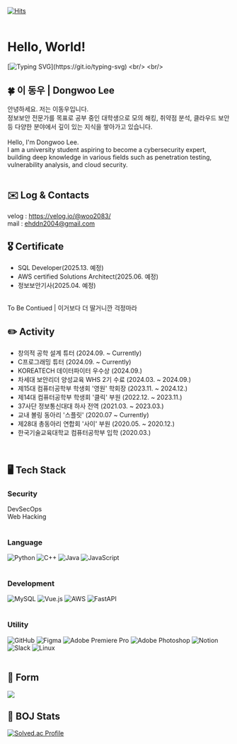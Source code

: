 [![Hits](https://hits.seeyoufarm.com/api/count/incr/badge.svg?url=https%3A%2F%2Fgithub.com%2Fwoodong-222&count_bg=%23FF7B7B&title_bg=%238C8C8C&icon=&icon_color=%23E7E7E7&title=hits&edge_flat=false)](https://hits.seeyoufarm.com) <br/>
<br/>

# Hello, World!
[![Typing SVG](https://readme-typing-svg.demolab.com/?lines="Woodong-222.md";)](https://git.io/typing-svg) <br/>
<br/>
  
## 🍀 이 동우 | Dongwoo Lee 
안녕하세요. 저는 이동우입니다.<br/>
정보보안 전문가를 목표로 공부 중인 대학생으로 모의 해킹, 취약점 분석, 클라우드 보안 등 다양한 분야에서 깊이 있는 지식을 쌓아가고 있습니다.<br/>
<br/>
Hello, I'm Dongwoo Lee.<br/>
I am a university student aspiring to become a cybersecurity expert, building deep knowledge in various fields such as penetration testing, vulnerability analysis, and cloud security.<br/>
<br/>

## ✉️ Log & Contacts
velog : https://velog.io/@woo2083/ <br/>
mail : ehddn2004@gmail.com
<br/>

## 🎖 Certificate
- SQL Developer(2025.13. 예정)  
- AWS certified Solutions Architect(2025.06. 예정)  
- 정보보안기사(2025.04. 예정)
<br/>  
To Be Contiued | 이거보다 더 딸거니깐 걱정마라  
<br/>

## ✏️ Activity
- 창의적 공학 설계 튜터 (2024.09. ~ Currently)  
- C프로그래밍 튜터 (2024.09. ~ Currently)  
- KOREATECH 데이터파이터 우수상 (2024.09.)
- 차세대 보안리더 양성교육 WHS 2기 수료 (2024.03. ~ 2024.09.)
- 제15대 컴퓨터공학부 학생회 '영원' 학회장 (2023.11. ~ 2024.12.)
- 제14대 컴퓨터공학부 학생회 '클릭' 부원 (2022.12. ~ 2023.11.)
- 37사단 정보통신대대 하사 전역 (2021.03. ~ 2023.03.)
- 교내 볼링 동아리 '스플릿' (2020.07 ~ Currently)
- 제28대 총동아리 연합회 '사이' 부원 (2020.05. ~ 2020.12.)
- 한국기술교육대학교 컴퓨터공학부 입학 (2020.03.)
<br/>

## 🖥️ Tech Stack
### Security
DevSecOps  
Web Hacking  
<br/>

### Language
![Python](https://img.shields.io/badge/python-3670A0?style=for-the-badge&logo=python&logoColor=ffdd54)
![C++](https://img.shields.io/badge/c++-%2300599C.svg?style=for-the-badge&logo=c%2B%2B&logoColor=white)
![Java](https://img.shields.io/badge/java-%23ED8B00.svg?style=for-the-badge&logo=openjdk&logoColor=white)
![JavaScript](https://img.shields.io/badge/javascript-%23323330.svg?style=for-the-badge&logo=javascript&logoColor=%23F7DF1E) <br/>
<br/>

### Development
![MySQL](https://img.shields.io/badge/mysql-4479A1.svg?style=for-the-badge&logo=mysql&logoColor=white)
![Vue.js](https://img.shields.io/badge/vuejs-%2335495e.svg?style=for-the-badge&logo=vuedotjs&logoColor=%234FC08D)
![AWS](https://img.shields.io/badge/AWS-%23FF9900.svg?style=for-the-badge&logo=amazon-aws&logoColor=white)
![FastAPI](https://img.shields.io/badge/FastAPI-005571?style=for-the-badge&logo=fastapi) <br/>
<br/>

### Utility
![GitHub](https://img.shields.io/badge/github-%23121011.svg?style=for-the-badge&logo=github&logoColor=white)
![Figma](https://img.shields.io/badge/figma-%23F24E1E.svg?style=for-the-badge&logo=figma&logoColor=white)
![Adobe Premiere Pro](https://img.shields.io/badge/Adobe%20Premiere%20Pro-9999FF.svg?style=for-the-badge&logo=Adobe%20Premiere%20Pro&logoColor=white)
![Adobe Photoshop](https://img.shields.io/badge/adobe%20photoshop-%2331A8FF.svg?style=for-the-badge&logo=adobe%20photoshop&logoColor=white)
![Notion](https://img.shields.io/badge/Notion-%23000000.svg?style=for-the-badge&logo=notion&logoColor=white)
![Slack](https://img.shields.io/badge/Slack-4A154B?style=for-the-badge&logo=slack&logoColor=white)
![Linux](https://img.shields.io/badge/Linux-FCC624?style=for-the-badge&logo=linux&logoColor=black) <br/>
<br/>

## 🌱 Form
<a href="https://github.com/devxb/gitanimals">
  <img src="https://render.gitanimals.org/farms/woodong-222"/>
</a>
<br/>
  
## 🚩 BOJ Stats
[![Solved.ac Profile](http://mazassumnida.wtf/api/v2/generate_badge?boj=woo2083)](https://solved.ac/woo2083/)
